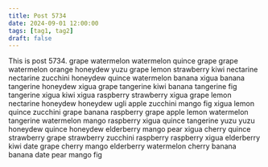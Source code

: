 ```yaml
---
title: Post 5734
date: 2024-09-01 12:00:00
tags: [tag1, tag2]
draft: false
---
```

This is post 5734.
grape
watermelon
watermelon
quince
grape
grape
watermelon
orange
honeydew
yuzu
grape
lemon
strawberry
kiwi
nectarine
nectarine
zucchini
honeydew
quince
watermelon
banana
xigua
banana
tangerine
honeydew
xigua
grape
tangerine
kiwi
banana
tangerine
fig
tangerine
xigua
kiwi
xigua
raspberry
strawberry
xigua
grape
lemon
nectarine
honeydew
honeydew
ugli
apple
zucchini
mango
fig
xigua
lemon
quince
zucchini
grape
banana
raspberry
grape
apple
lemon
watermelon
tangerine
watermelon
mango
raspberry
xigua
quince
tangerine
yuzu
yuzu
honeydew
quince
honeydew
elderberry
mango
pear
xigua
cherry
quince
strawberry
grape
strawberry
zucchini
raspberry
raspberry
xigua
elderberry
kiwi
date
grape
cherry
mango
elderberry
watermelon
cherry
banana
banana
date
pear
mango
fig
